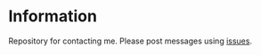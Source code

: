 # Information

Repository for contacting me. Please post messages using [issues](/dun43v/hello/issues).